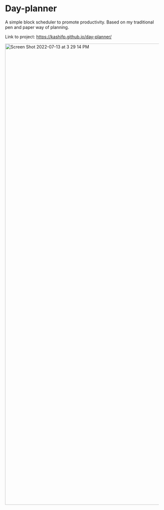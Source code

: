 # Day-planner

A simple block scheduler to promote productivity.
Based on my traditional pen and paper way of planning.


Link to project: https://kashifp.github.io/day-planner/


<img width="1509" alt="Screen Shot 2022-07-13 at 3 29 14 PM" src="https://user-images.githubusercontent.com/56524239/178815954-95f1de28-c7b9-4cfa-bdf0-4c298395ada8.png">

